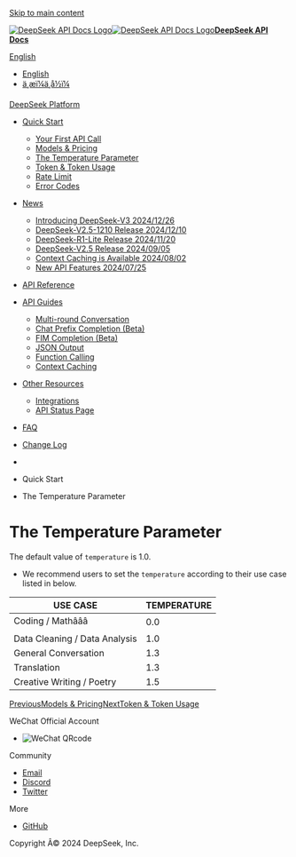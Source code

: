 [Skip to main content](https://api-docs.deepseek.com/quick_start/parameter_settings#__docusaurus_skipToContent_fallback)

[![DeepSeek API Docs Logo](https://cdn.deepseek.com/platform/favicon.png)![DeepSeek API Docs Logo](https://cdn.deepseek.com/platform/favicon.png)**DeepSeek API Docs**](https://api-docs.deepseek.com/)

[ English](https://api-docs.deepseek.com/quick_start/parameter_settings)

  * [English](https://api-docs.deepseek.com/quick_start/parameter_settings)
  * [ä¸­æï¼ä¸­å½ï¼](https://api-docs.deepseek.com/zh-cn/quick_start/parameter_settings)



[DeepSeek Platform](https://platform.deepseek.com/)

  * [Quick Start](https://api-docs.deepseek.com/)

    * [Your First API Call](https://api-docs.deepseek.com/)
    * [Models & Pricing](https://api-docs.deepseek.com/quick_start/pricing)
    * [The Temperature Parameter](https://api-docs.deepseek.com/quick_start/parameter_settings)
    * [Token & Token Usage](https://api-docs.deepseek.com/quick_start/token_usage)
    * [Rate Limit](https://api-docs.deepseek.com/quick_start/rate_limit)
    * [Error Codes](https://api-docs.deepseek.com/quick_start/error_codes)
  * [News](https://api-docs.deepseek.com/news/news1226)

    * [Introducing DeepSeek-V3 2024/12/26](https://api-docs.deepseek.com/news/news1226)
    * [DeepSeek-V2.5-1210 Release 2024/12/10](https://api-docs.deepseek.com/news/news1210)
    * [DeepSeek-R1-Lite Release 2024/11/20](https://api-docs.deepseek.com/news/news1120)
    * [DeepSeek-V2.5 Release 2024/09/05](https://api-docs.deepseek.com/news/news0905)
    * [Context Caching is Available 2024/08/02](https://api-docs.deepseek.com/news/news0802)
    * [New API Features 2024/07/25](https://api-docs.deepseek.com/news/news0725)
  * [API Reference](https://api-docs.deepseek.com/api/deepseek-api)

  * [API Guides](https://api-docs.deepseek.com/guides/multi_round_chat)

    * [Multi-round Conversation](https://api-docs.deepseek.com/guides/multi_round_chat)
    * [Chat Prefix Completion (Beta)](https://api-docs.deepseek.com/guides/chat_prefix_completion)
    * [FIM Completion (Beta)](https://api-docs.deepseek.com/guides/fim_completion)
    * [JSON Output](https://api-docs.deepseek.com/guides/json_mode)
    * [Function Calling](https://api-docs.deepseek.com/guides/function_calling)
    * [Context Caching](https://api-docs.deepseek.com/guides/kv_cache)
  * [Other Resources](https://github.com/deepseek-ai/awesome-deepseek-integration/tree/main)

    * [Integrations](https://github.com/deepseek-ai/awesome-deepseek-integration/tree/main)
    * [API Status Page](https://status.deepseek.com/)
  * [FAQ](https://api-docs.deepseek.com/faq)
  * [Change Log](https://api-docs.deepseek.com/updates)



  * [](https://api-docs.deepseek.com/)
  * Quick Start
  * The Temperature Parameter



# The Temperature Parameter

The default value of `temperature` is 1.0.

  * We recommend users to set the `temperature` according to their use case listed in below.

USE CASE| TEMPERATURE  
---|---  
Coding / Mathâââ| 0.0  
Data Cleaning / Data Analysis| 1.0  
General Conversation| 1.3  
Translation| 1.3  
Creative Writing / Poetry| 1.5  
  
[PreviousModels & Pricing](https://api-docs.deepseek.com/quick_start/pricing)[NextToken & Token Usage](https://api-docs.deepseek.com/quick_start/token_usage)

WeChat Official Account

  * ![WeChat QRcode](https://cdn.deepseek.com/official_account.jpg)



Community

  * [Email](mailto:api-service@deepseek.com)
  * [Discord](https://discord.gg/Tc7c45Zzu5)
  * [Twitter](https://twitter.com/deepseek_ai)



More

  * [GitHub](https://github.com/deepseek-ai)



Copyright Â© 2024 DeepSeek, Inc.
